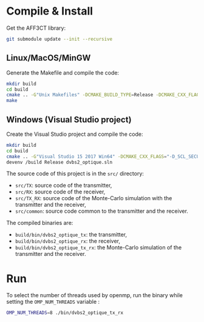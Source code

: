 # Compile & Install

Get the AFF3CT library:

```bash
git submodule update --init --recursive
```

## Linux/MacOS/MinGW

Generate the Makefile and compile the code:

```bash
mkdir build
cd build
cmake .. -G"Unix Makefiles" -DCMAKE_BUILD_TYPE=Release -DCMAKE_CXX_FLAGS="-Wall -funroll-loops -march=native"
make
```

## Windows (Visual Studio project)

Create the Visual Studio project and compile the code:

```bash
mkdir build
cd build
cmake .. -G"Visual Studio 15 2017 Win64" -DCMAKE_CXX_FLAGS="-D_SCL_SECURE_NO_WARNINGS /EHsc"
devenv /build Release dvbs2_optique.sln
```

The source code of this project is in the `src/` directory:
- `src/TX`: source code of the transmitter,
- `src/RX`: source code of the receiver,
- `src/TX_RX`: source code of the Monte-Carlo simulation with the transmitter and the receiver,
- `src/common`: source code common to the transmitter and the receiver.

The compiled binaries are:
- `build/bin/dvbs2_optique_tx`: the transmitter,
- `build/bin/dvbs2_optique_rx`: the receiver,
- `build/bin/dvbs2_optique_tx_rx`: the Monte-Carlo simulation of the transmitter and the receiver.

# Run

To select the number of threads used by openmp, run the binary while setting the `OMP_NUM_THREADS` variable : 
```bash 
OMP_NUM_THREADS=8 ./bin/dvbs2_optique_tx_rx
```
